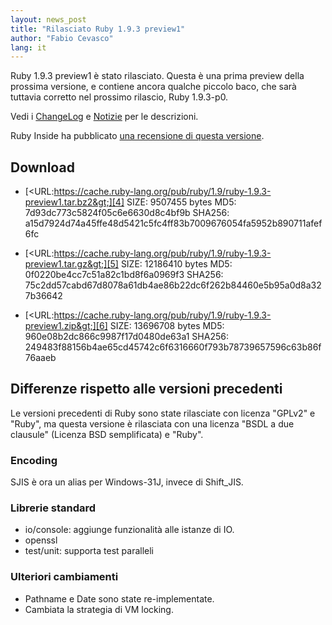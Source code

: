 ```yaml
---
layout: news_post
title: "Rilasciato Ruby 1.9.3 preview1"
author: "Fabio Cevasco"
lang: it
---
```


Ruby 1.9.3 preview1 è stato rilasciato. Questa è una prima preview della
prossima versione, e contiene ancora qualche piccolo baco, che sarà
tuttavia corretto nel prossimo rilascio, Ruby 1.9.3-p0.

Vedi i [ChangeLog][1] e [Notizie][2] per le descrizioni.

Ruby Inside ha pubblicato [una recensione di questa versione][3].

## Download

* [&lt;URL:https://cache.ruby-lang.org/pub/ruby/1.9/ruby-1.9.3-preview1.tar.bz2&gt;][4]
  SIZE: 9507455 bytes
  MD5: 7d93dc773c5824f05c6e6630d8c4bf9b
  SHA256: a15d7924d74a45ffe48d5421c5fc4ff83b7009676054fa5952b890711afef6fc

* [&lt;URL:https://cache.ruby-lang.org/pub/ruby/1.9/ruby-1.9.3-preview1.tar.gz&gt;][5]
  SIZE: 12186410 bytes
  MD5: 0f0220be4cc7c51a82c1bd8f6a0969f3
  SHA256: 75c2dd57cabd67d8078a61db4ae86b22dc6f262b84460e5b95a0d8a327b36642

* [&lt;URL:https://cache.ruby-lang.org/pub/ruby/1.9/ruby-1.9.3-preview1.zip&gt;][6]
  SIZE: 13696708 bytes
  MD5: 960e08b2dc866c9987f17d0480de63a1
  SHA256: 249483f88156b4ae65cd45742c6f6316660f793b78739657596c63b86f76aaeb

## Differenze rispetto alle versioni precedenti

Le versioni precedenti di Ruby sono state rilasciate con licenza
\"GPLv2\" e \"Ruby\", ma questa versione è rilasciata con una licenza
\"BSDL a due clausule\" (Licenza BSD semplificata) e \"Ruby\".

### Encoding

SJIS è ora un alias per Windows-31J, invece di Shift\_JIS.

### Librerie standard

* io/console: aggiunge funzionalità alle istanze di IO.
* openssl
* test/unit: supporta test paralleli

### Ulteriori cambiamenti

* Pathname e Date sono state re-implementate.
* Cambiata la strategia di VM locking.



[1]: https://svn.ruby-lang.org/repos/ruby/tags/v1_9_3_preview1/ChangeLog
[2]: https://svn.ruby-lang.org/repos/ruby/tags/v1_9_3_preview1/NEWS
[3]: http://www.rubyinside.com/ruby-1-9-3-preview-1-released-5229.html
[4]: https://cache.ruby-lang.org/pub/ruby/1.9/ruby-1.9.3-preview1.tar.bz2
[5]: https://cache.ruby-lang.org/pub/ruby/1.9/ruby-1.9.3-preview1.tar.gz
[6]: https://cache.ruby-lang.org/pub/ruby/1.9/ruby-1.9.3-preview1.zip
